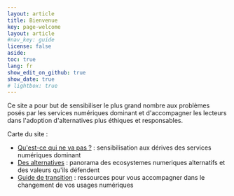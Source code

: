 ```yaml
---
layout: article
title: Bienvenue
key: page-welcome
layout: article
#nav_key: guide
license: false
aside:
toc: true
lang: fr
show_edit_on_github: true
show_date: true
# lightbox: true
---
```


Ce site a pour but de sensibiliser le plus grand nombre aux problèmes posés par les services numériques dominant et d'accompagner les lecteurs dans l'adoption d'alternatives plus éthiques et responsables.

Carte du site :
- [Qu'est-ce qui ne va pas ?](/fr/qu_est_ce_qui_ne_va_pas) : sensibilisation aux dérives des services numériques dominant
- [Des alternatives](/fr/alternatives) : panorama des ecosystemes numeriques alternatifs et des valeurs qu'ils défendent
- [Guide de transition](/guide/fr/introduction) : ressources pour vous accompagner dans le changement de vos usages numériques
<!-- - Le blog : l'actualié du numérique alternatif -->